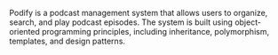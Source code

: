 Podify is a podcast management system that allows users to organize, search, and play podcast episodes. The system is built using object-oriented programming principles, including inheritance, polymorphism, templates, and design patterns.
